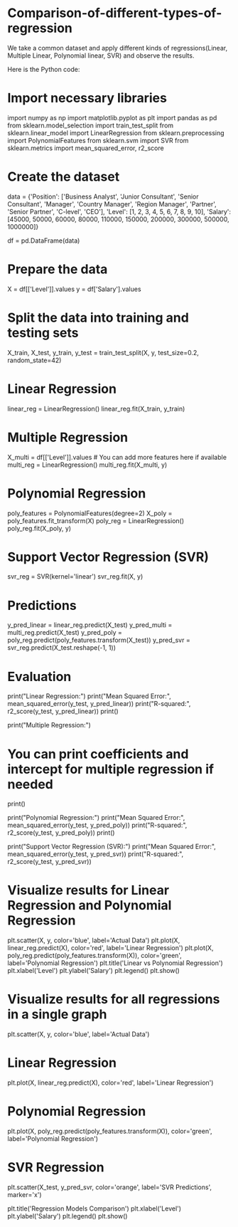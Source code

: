# Comparison-of-different-types-of-regression
We take a common dataset and apply different kinds of regressions(Linear, Multiple Linear, Polynomial linear, SVR) and observe the results.

Here is the Python code:

# Import necessary libraries
import numpy as np
import matplotlib.pyplot as plt
import pandas as pd
from sklearn.model_selection import train_test_split
from sklearn.linear_model import LinearRegression
from sklearn.preprocessing import PolynomialFeatures
from sklearn.svm import SVR
from sklearn.metrics import mean_squared_error, r2_score

# Create the dataset
data = {'Position': ['Business Analyst', 'Junior Consultant', 'Senior Consultant', 'Manager', 'Country Manager',
                      'Region Manager', 'Partner', 'Senior Partner', 'C-level', 'CEO'],
        'Level': [1, 2, 3, 4, 5, 6, 7, 8, 9, 10],
        'Salary': [45000, 50000, 60000, 80000, 110000, 150000, 200000, 300000, 500000, 1000000]}

df = pd.DataFrame(data)

# Prepare the data
X = df[['Level']].values
y = df['Salary'].values

# Split the data into training and testing sets
X_train, X_test, y_train, y_test = train_test_split(X, y, test_size=0.2, random_state=42)

# Linear Regression
linear_reg = LinearRegression()
linear_reg.fit(X_train, y_train)

# Multiple Regression
X_multi = df[['Level']].values  # You can add more features here if available
multi_reg = LinearRegression()
multi_reg.fit(X_multi, y)

# Polynomial Regression
poly_features = PolynomialFeatures(degree=2)
X_poly = poly_features.fit_transform(X)
poly_reg = LinearRegression()
poly_reg.fit(X_poly, y)

# Support Vector Regression (SVR)
svr_reg = SVR(kernel='linear')
svr_reg.fit(X, y)

# Predictions
y_pred_linear = linear_reg.predict(X_test)
y_pred_multi = multi_reg.predict(X_test)
y_pred_poly = poly_reg.predict(poly_features.transform(X_test))
y_pred_svr = svr_reg.predict(X_test.reshape(-1, 1))

# Evaluation
print("Linear Regression:")
print("Mean Squared Error:", mean_squared_error(y_test, y_pred_linear))
print("R-squared:", r2_score(y_test, y_pred_linear))
print()

print("Multiple Regression:")
# You can print coefficients and intercept for multiple regression if needed
print()

print("Polynomial Regression:")
print("Mean Squared Error:", mean_squared_error(y_test, y_pred_poly))
print("R-squared:", r2_score(y_test, y_pred_poly))
print()

print("Support Vector Regression (SVR):")
print("Mean Squared Error:", mean_squared_error(y_test, y_pred_svr))
print("R-squared:", r2_score(y_test, y_pred_svr))

# Visualize results for Linear Regression and Polynomial Regression
plt.scatter(X, y, color='blue', label='Actual Data')
plt.plot(X, linear_reg.predict(X), color='red', label='Linear Regression')
plt.plot(X, poly_reg.predict(poly_features.transform(X)), color='green', label='Polynomial Regression')
plt.title('Linear vs Polynomial Regression')
plt.xlabel('Level')
plt.ylabel('Salary')
plt.legend()
plt.show()


# Visualize results for all regressions in a single graph
plt.scatter(X, y, color='blue', label='Actual Data')

# Linear Regression
plt.plot(X, linear_reg.predict(X), color='red', label='Linear Regression')

# Polynomial Regression
plt.plot(X, poly_reg.predict(poly_features.transform(X)), color='green', label='Polynomial Regression')

# SVR Regression
plt.scatter(X_test, y_pred_svr, color='orange', label='SVR Predictions', marker='x')

plt.title('Regression Models Comparison')
plt.xlabel('Level')
plt.ylabel('Salary')
plt.legend()
plt.show()


